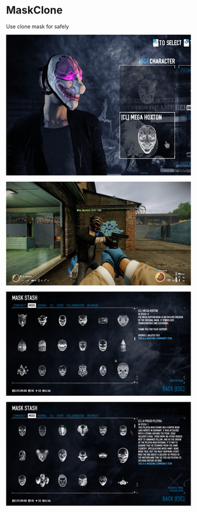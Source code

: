 # MaskClone
Use clone mask for safely

![ScreenShot](01.jpg)

![ScreenShot](02.jpg)

![ScreenShot](03.jpg)

![ScreenShot](04.jpg)

